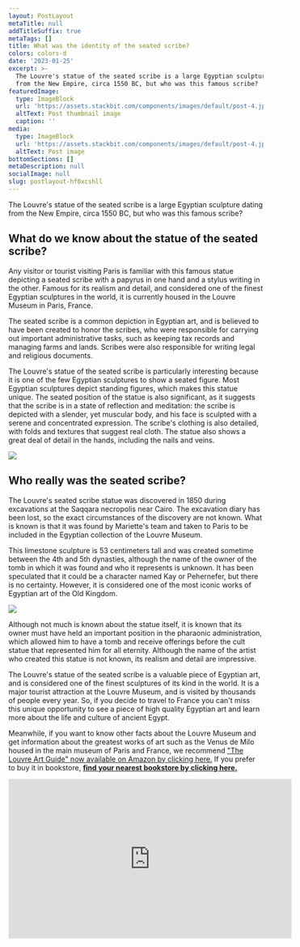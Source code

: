```yaml
---
layout: PostLayout
metaTitle: null
addTitleSuffix: true
metaTags: []
title: What was the identity of the seated scribe?
colors: colors-d
date: '2023-01-25'
excerpt: >-
  The Louvre's statue of the seated scribe is a large Egyptian sculpture dating
  from the New Empire, circa 1550 BC, but who was this famous scribe?
featuredImage:
  type: ImageBlock
  url: 'https://assets.stackbit.com/components/images/default/post-4.jpeg'
  altText: Post thumbnail image
  caption: ''
media:
  type: ImageBlock
  url: 'https://assets.stackbit.com/components/images/default/post-4.jpeg'
  altText: Post image
bottomSections: []
metaDescription: null
socialImage: null
slug: postlayout-hf0xcshll
---
```

The Louvre's statue of the seated scribe is a large Egyptian sculpture dating from the New Empire, circa 1550 BC, but who was this famous scribe?

## What do we know about the statue of the seated scribe?

Any visitor or tourist visiting Paris is familiar with this famous statue depicting a seated scribe with a papyrus in one hand and a stylus writing in the other. Famous for its realism and detail, and considered one of the finest Egyptian sculptures in the world, it is currently housed in the Louvre Museum in Paris, France.

The seated scribe is a common depiction in Egyptian art, and is believed to have been created to honor the scribes, who were responsible for carrying out important administrative tasks, such as keeping tax records and managing farms and lands. Scribes were also responsible for writing legal and religious documents.

The Louvre's statue of the seated scribe is particularly interesting because it is one of the few Egyptian sculptures to show a seated figure. Most Egyptian sculptures depict standing figures, which makes this statue unique. The seated position of the statue is also significant, as it suggests that the scribe is in a state of reflection and meditation: the scribe is depicted with a slender, yet muscular body, and his face is sculpted with a serene and concentrated expression. The scribe's clothing is also detailed, with folds and textures that suggest real cloth. The statue also shows a great deal of detail in the hands, including the nails and veins.

![](https://historia.nationalgeographic.com.es/medio/2021/06/28/detalle-de-las-manos-del-escriba-a-punto-de-escribir-museo-del-louvre-paris_d5a28d34_800x600.jpg)

## Who really was the seated scribe?

The Louvre's seated scribe statue was discovered in 1850 during excavations at the Saqqara necropolis near Cairo. The excavation diary has been lost, so the exact circumstances of the discovery are not known. What is known is that it was found by Mariette's team and taken to Paris to be included in the Egyptian collection of the Louvre Museum.

This limestone sculpture is 53 centimeters tall and was created sometime between the 4th and 5th dynasties, although the name of the owner of the tomb in which it was found and who it represents is unknown. It has been speculated that it could be a character named Kay or Pehernefer, but there is no certainty. However, it is considered one of the most iconic works of Egyptian art of the Old Kingdom.

![](https://historia.nationalgeographic.com.es/medio/2021/06/28/el-escriba-sentado-estatua-del-reino-antiguo-conservada-en-el-museo-del-louvre-paris_c3109549_1280x1280.jpg)

Although not much is known about the statue itself, it is known that its owner must have held an important position in the pharaonic administration, which allowed him to have a tomb and receive offerings before the cult statue that represented him for all eternity. Although the name of the artist who created this statue is not known, its realism and detail are impressive.

The Louvre's statue of the seated scribe is a valuable piece of Egyptian art, and is considered one of the finest sculptures of its kind in the world. It is a major tourist attraction at the Louvre Museum, and is visited by thousands of people every year. So, if you decide to travel to France you can't miss this unique opportunity to see a piece of high quality Egyptian art and learn more about the life and culture of ancient Egypt.

Meanwhile, if you want to know other facts about the Louvre Museum and get information about the greatest works of art such as the Venus de Milo housed in the main museum of Paris and France, we recommend ["The Louvre Art Guide" now available on Amazon by clicking here.](https://www.amazon.es/dp/8418943424/) If you prefer to buy it in bookstore, [**find your nearest bookstore by clicking here.**](https://www.todostuslibros.com/libros/museo-del-louvre-guia-de-arte_978-84-18943-42-3)

<center><iframe width="560" height="315" src="https://www.youtube.com/embed/689jYvt7Jjg" title="YouTube video player" frameborder="0" allow="accelerometer; autoplay; clipboard-write; encrypted-media; gyroscope; picture-in-picture; web-share" allowfullscreen></iframe></center>


